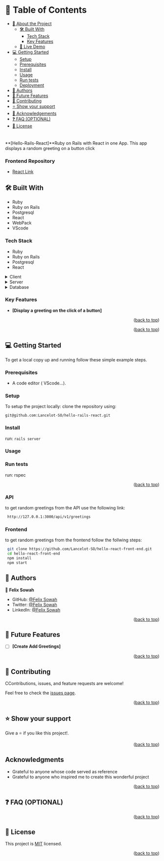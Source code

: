<a name="readme-top"></a>

<!--
HOW TO USE:
This is an example of how you may give instructions on setting up your project locally.

Modify this file to match your project and remove sections that don't apply.

REQUIRED SECTIONS:
- Table of Contents
- About the Project
  - Built With
  - Live Demo
- Getting Started
- Authors
- Future Features
- Contributing
- Show your support
- Acknowledgements
- License

OPTIONAL SECTIONS:
- FAQ

After you're finished please remove all the comments and instructions!
-->

<!-- TABLE OF CONTENTS -->

# 📗 Table of Contents

- [📖 About the Project](#about-project)
  - [🛠 Built With](#built-with)
    - [Tech Stack](#tech-stack)
    - [Key Features](#key-features)
  - [🚀 Live Demo](#live-demo)
- [💻 Getting Started](#getting-started)
  - [Setup](#setup)
  - [Prerequisites](#prerequisites)
  - [Install](#install)
  - [Usage](#usage)
  - [Run tests](#run-tests)
  - [Deployment](#deployment)
- [👥 Authors](#authors)
- [🔭 Future Features](#future-features)
- [🤝 Contributing](#contributing)
- [⭐️ Show your support](#support)
- [🙏 Acknowledgements](#acknowledgements)
- [❓ FAQ (OPTIONAL)](#faq)
- [📝 License](#license)

<!-- PROJECT DESCRIPTION -->

#  <a name="about-project"></a>


**[Hello-Rails-React]**Ruby on Rails with React in one App. This app displays a random greeting on a button click

### Frontend Repository

- <a href="https://github.com/Lancelot-SO/hello-react-front-end">React Link</a>

## 🛠 Built With

- Ruby
- Ruby on Rails
- Postgresql
- React
- WebPack
- VScode
  <a name="built-with"></a>

### Tech Stack

- Ruby
- Ruby on Rails
- Postgresql
- React
  <a name="tech-stack"></a>


<details>
  <summary>Client</summary>
  <ul>
    <li><a href="https://reactjs.org/">React.js</a></li>
  </ul>
</details>

<details>
  <summary>Server</summary>
  <ul>
    <li><a href="https://Ruby.com/">Ruby on Rails</a></li>
  </ul>
</details>

<details>
<summary>Database</summary>
  <ul>
    <li><a href="https://www.postgresql.org/">PostgreSQL</a></li>
  </ul>
</details>

<!-- Features -->

### Key Features <a name="key-features"></a>


- **[Display a greeting on the click of a button]**

<p align="right">(<a href="#readme-top">back to top</a>)</p>


<p align="right">(<a href="#readme-top">back to top</a>)</p>

<!-- GETTING STARTED -->

## 💻 Getting Started <a name="getting-started"></a>

To get a local copy up and running follow these simple example steps.

### Prerequisites

- A code editor ( VScode...).

### Setup

To setup the project locally: clone the repository using:

```
git@github.com:Lancelot-SO/hello-rails-react.git
```

### Install

run: `rails server`

### Usage

### Run tests

run: rspec

<p align="right">(<a href="#readme-top">back to top</a>)</p>

### API
to get random greetings from the API use the following link:
```sh
 http://127.0.0.1:3000/api/v1/greetings

```
### Frontend
to get random greetings from the frontend follow the follwing steps:
```sh
 git clone https://github.com/Lancelot-SO/hello-react-front-end.git
 cd hello-react-front-end
 npm install
 npm start
```

<!-- AUTHORS -->

## 👥 Authors <a name="authors"></a>

👤 **Felix Sowah**

-  GitHub: [@Felix Sowah](https://github.com/Lancelot-SO)
- Twitter: [@Felix Sowah](https://www.twitter.com/lancelot_han)
- LinkedIn: [@Felix Sowah](https://www.linkedin.com/in/felix-sowah/)

<p align="right">(<a href="#readme-top">back to top</a>)</p>

<!-- FUTURE FEATURES -->

## 🔭 Future Features <a name="future-features"></a>


- [ ] **[Create Add Greetings]**

<p align="right">(<a href="#readme-top">back to top</a>)</p>

<!-- CONTRIBUTING -->

## 🤝 Contributing <a name="contributing"></a>

CContributions, issues, and feature requests are welcome!

Feel free to check the [issues page](https://github.com/Lancelot-SO/hello-rails-react/issues).

<p align="right">(<a href="#readme-top">back to top</a>)</p>

<!-- SUPPORT -->

## ⭐️ Show your support <a name="support"></a>

Give a ⭐️ if you like this project!.

<p align="right">(<a href="#readme-top">back to top</a>)</p>

<!-- ACKNOWLEDGEMENTS -->

## Acknowledgments

- Grateful to anyone whose code served as reference 
- Grateful to anyone who inspired me to create this wonderful project

<a name="acknowledgements"></a>

<p align="right">(<a href="#readme-top">back to top</a>)</p>

<!-- FAQ (optional) -->

## ❓ FAQ (OPTIONAL) <a name="faq"></a>

<p align="right">(<a href="#readme-top">back to top</a>)</p>

<!-- LICENSE -->

## 📝 License <a name="license"></a>

This project is [MIT](./LICENSE) licensed.

<p align="right">(<a href="#readme-top">back to top</a>)</p>